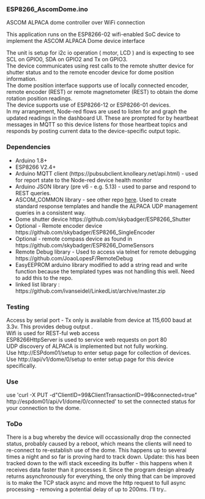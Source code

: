 <h3>ESP8266_AscomDome.ino</h3>
<p> ASCOM ALPACA dome controller over WiFi connection </p
<p>This application runs on the ESP8266-02 wifi-enabled SoC device to implement the ASCOM ALPACA Dome device interface</p>

<p>The unit is setup for i2c io operation ( motor, LCD ) and is expecting to see SCL on GPIO0, SDA on GPIO2 and Tx on GPIO3. <br/>
The device communicates using rest calls to the remote shutter device for shutter status and to the remote encoder device for dome position information. <br/>
The dome position interface supports use of locally connected encoder, remote encoder (REST) or remote  magnetometer (REST) to obtain the dome rotation position readings. <br/>
The device supports use  of ESP8266-12 or ESP8266-01 devices. <br/>
In my arrangement, Node-red flows are used to listen for and graph the updated readings in the dashboard UI. These are prompted for by heartbeat messages in MQTT so this device listens for those heartbeat topics and responds by posting current data to the device-specific output topic.</p>
  
<h3>Dependencies</h3>
<ul>
  <li>Arduino 1.8+ </li>
  <li>ESP8266 V2.4+ </li>
<li>Arduino MQTT client (https://pubsubclient.knolleary.net/api.html) - used for report state to the Node-red device health monitor</li>
<li>Arduino JSON library (pre v6 - e.g. 5.13)  - used to parse and respond to REST queries. </li>
<li>ASCOM_COMMON library - see other repo <a href="http://www.github.com/skybadger/ASCOM_COMMON">here</a>. Used to create standard response templates and handle the ALPACA UDP management queries in a consistent way. </li>
<li>Dome shutter device https://github.com/skybadger/ESP8266_Shutter</li>
<li>Optional - Remote encoder device https://github.com/skybadger/ESP8266_SingleEncoder </li>
<li>Optional - remote compass device as found in https://github.com/skybadger/ESP8266_DomeSensors </li>
<li>Remote Debug library  - Used to access via telnet for remote debugging https://github.com/JoaoLopesF/RemoteDebug</li>
<li>EasyEEPROM arduino library modified to add a string read and write function because the templated types was not handling this well. Need to add this to the repo. </li> 
<li> linked list library : https://github.com/ivanseidel/LinkedList/archive/master.zip </li>
</ul>

<h3>Testing</h3>
<p>Access by serial port  - Tx only is available from device at 115,600 baud at 3.3v. This provides debug output .<br/>
Wifi is used for REST-ful web access <br/>
ESP8266HttpServer is used to service web requests on port 80 <br/>
UDP discovery of ALPACA is implemented but not fully working. <br/>
Use http://ESPdom01/setup to enter setup page for collection of devices. <br/>
Use http://api/v1/dome/0/setup to enter setup page for this device specifically. <br/>
</p>

<h3>Use</h3>
<p>use 'curl -X PUT -d"ClientID=99&ClientTransactionID=99&connected=true" http://espdom01/api/v1/dome/0/connected' to set the connected status for your connection to the dome. <br/>
</P>

<h3>ToDo </h3>
<p>There is a bug whereby the device will occassionally drop the connected status, probably caused by a reboot, which means the clients will need to re-connect to re-establish use of the dome. This happens up to several times a night and so far is proving hard to track down. 
Update: this has been tracked down to the wifi stack exceeding its buffer - this happens when it receives data faster than it processes it. Since the program design already returns asynchronously for everything, the only thing that can be improved is to make the TCP stack async and move the http request to full async processing - removing a potential delay of up to 200ms. I'll try.. 

</p>
